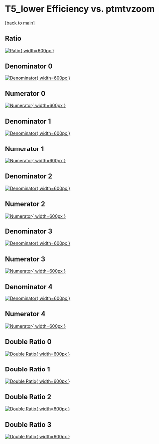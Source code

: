 # T5_lower Efficiency vs. ptmtvzoom

[[back to main](./)]



## Ratio

[![Ratio](../mtv/var/T5_lower_loweta_211_-1_eff_ptmtvzoom.png){ width=600px }](../mtv/var/T5_lower_loweta_211_-1_eff_ptmtvzoom.pdf)

## Denominator 0

[![Denominator](../mtv/den/T5_lower_loweta_211_-1_eff_ptmtvzoom_den0.png){ width=600px }](../mtv/den/T5_lower_loweta_211_-1_eff_ptmtvzoom_den0.pdf)

## Numerator 0

[![Numerator](../mtv/num/T5_lower_loweta_211_-1_eff_ptmtvzoom_num0.png){ width=600px }](../mtv/num/T5_lower_loweta_211_-1_eff_ptmtvzoom_num0.pdf)

## Denominator 1

[![Denominator](../mtv/den/T5_lower_loweta_211_-1_eff_ptmtvzoom_den1.png){ width=600px }](../mtv/den/T5_lower_loweta_211_-1_eff_ptmtvzoom_den1.pdf)

## Numerator 1

[![Numerator](../mtv/num/T5_lower_loweta_211_-1_eff_ptmtvzoom_num1.png){ width=600px }](../mtv/num/T5_lower_loweta_211_-1_eff_ptmtvzoom_num1.pdf)

## Denominator 2

[![Denominator](../mtv/den/T5_lower_loweta_211_-1_eff_ptmtvzoom_den2.png){ width=600px }](../mtv/den/T5_lower_loweta_211_-1_eff_ptmtvzoom_den2.pdf)

## Numerator 2

[![Numerator](../mtv/num/T5_lower_loweta_211_-1_eff_ptmtvzoom_num2.png){ width=600px }](../mtv/num/T5_lower_loweta_211_-1_eff_ptmtvzoom_num2.pdf)

## Denominator 3

[![Denominator](../mtv/den/T5_lower_loweta_211_-1_eff_ptmtvzoom_den3.png){ width=600px }](../mtv/den/T5_lower_loweta_211_-1_eff_ptmtvzoom_den3.pdf)

## Numerator 3

[![Numerator](../mtv/num/T5_lower_loweta_211_-1_eff_ptmtvzoom_num3.png){ width=600px }](../mtv/num/T5_lower_loweta_211_-1_eff_ptmtvzoom_num3.pdf)

## Denominator 4

[![Denominator](../mtv/den/T5_lower_loweta_211_-1_eff_ptmtvzoom_den4.png){ width=600px }](../mtv/den/T5_lower_loweta_211_-1_eff_ptmtvzoom_den4.pdf)

## Numerator 4

[![Numerator](../mtv/num/T5_lower_loweta_211_-1_eff_ptmtvzoom_num4.png){ width=600px }](../mtv/num/T5_lower_loweta_211_-1_eff_ptmtvzoom_num4.pdf)

## Double Ratio 0

[![Double Ratio](../mtv/ratio/T5_lower_loweta_211_-1_eff_ptmtvzoom_ratio0.png){ width=600px }](../mtv/ratio/T5_lower_loweta_211_-1_eff_ptmtvzoom_ratio0.pdf)

## Double Ratio 1

[![Double Ratio](../mtv/ratio/T5_lower_loweta_211_-1_eff_ptmtvzoom_ratio1.png){ width=600px }](../mtv/ratio/T5_lower_loweta_211_-1_eff_ptmtvzoom_ratio1.pdf)

## Double Ratio 2

[![Double Ratio](../mtv/ratio/T5_lower_loweta_211_-1_eff_ptmtvzoom_ratio2.png){ width=600px }](../mtv/ratio/T5_lower_loweta_211_-1_eff_ptmtvzoom_ratio2.pdf)

## Double Ratio 3

[![Double Ratio](../mtv/ratio/T5_lower_loweta_211_-1_eff_ptmtvzoom_ratio3.png){ width=600px }](../mtv/ratio/T5_lower_loweta_211_-1_eff_ptmtvzoom_ratio3.pdf)

